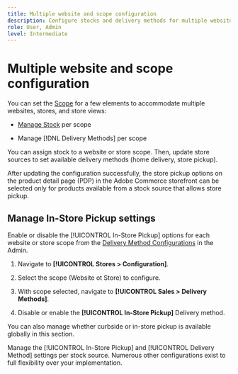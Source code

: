 ```yaml
---
title: Multiple website and scope configuration
description: Configure stocks and delivery methods for multiple websites and store scopes.
role: User, Admin
level: Intermediate
---
```


# Multiple website and scope configuration

You can set the [Scope](https://docs.magento.com/user-guide/configuration/scope.html) for a few elements to accommodate multiple websites, stores, and store views:

- [Manage Stock](https://docs.magento.com/user-guide/catalog/inventory-stock.html) per scope

- Manage [!DNL Delivery Methods] per scope

You can assign stock to a website or store scope. Then, update store sources to set available delivery methods (home delivery, store pickup).

After updating the configuration successfully, the store pickup options on the product detail page (PDP) in the Adobe Commerce storefront can be selected only for products available from a stock source that allows store pickup.

## Manage In-Store Pickup settings

Enable or disable the [!UICONTROL In-Store Pickup] options for each website or store scope from the [Delivery Method Configurations](enable-general.md#delivery-methods) in the Admin.

1. Navigate to **[!UICONTROL Stores > Configuration]**.

1. Select the scope (Website ot Store) to configure.

1. With scope selected, navigate to **[!UICONTROL Sales > Delivery Methods]**.

1. Disable or enable the **[!UICONTROL In-Store Pickup]** Delivery method.

You can also manage whether curbside or in-store pickup is available globally in this section. 

Manage the [!UICONTROL In-Store Pickup] and [!UICONTROL Delivery Method] settings per stock source. Numerous other configurations exist to full flexibility over your implementation.
